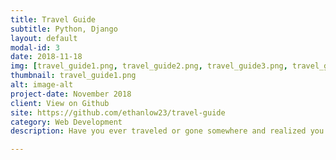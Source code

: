 ```yaml
---
title: Travel Guide
subtitle: Python, Django
layout: default
modal-id: 3
date: 2018-11-18
img: [travel_guide1.png, travel_guide2.png, travel_guide3.png, travel_guide4.png]
thumbnail: travel_guide1.png
alt: image-alt
project-date: November 2018
client: View on Github
site: https://github.com/ethanlow23/travel-guide
category: Web Development
description: Have you ever traveled or gone somewhere and realized you have no idea what to do or where to go? This travel guide allows you to search for popular places in different locations. Looking for a specific category like bars or outdoors? Filter results by what you are looking for including food, shopping, outdoors, and drinks. Find details about each venue and read what other users have said about it. Write your own review and rating for places that you have been to. This application utilizes the Foursquare API and Google Maps API.

---
```

